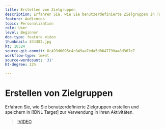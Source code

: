 ```yaml
---
title: Erstellen von Zielgruppen
description: Erfahren Sie, wie Sie benutzerdefinierte Zielgruppen in Target erstellen und speichern, um sie in Ihren Aktivitäten zu verwenden.
feature: Audiences
topic: Personalization
role: User
level: Beginner
doc-type: feature video
thumbnail: 344302.jpg
kt: 10524
source-git-commit: 8c493d0095c4c049aa7bda5d0047790aa8d367e7
workflow-type: tm+mt
source-wordcount: '31'
ht-degree: 12%

---
```



# Erstellen von Zielgruppen

Erfahren Sie, wie Sie benutzerdefinierte Zielgruppen erstellen und speichern in [!DNL Target] zur Verwendung in Ihren Aktivitäten.

>[!VIDEO](https://video.tv.adobe.com/v/344302/?quality=12&learn=on)
